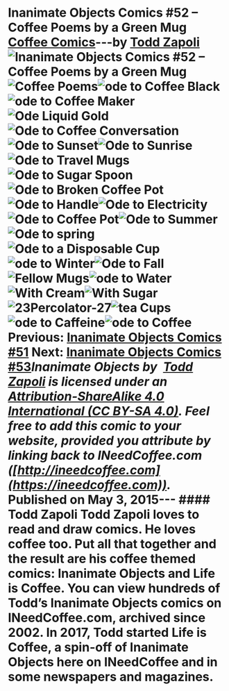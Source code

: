 # Inanimate Objects Comics #52 – Coffee Poems by a Green Mug [Coffee Comics](https://ineedcoffee.com/section/coffee-comics/)---by [Todd Zapoli](https://ineedcoffee.com/by/todd-zapoli/)![Inanimate Objects Comics #52 – Coffee Poems by a Green Mug](https://ineedcoffee.com/images/posts/inanimate-objects-comics-52/Inanimate-Objects-Coffee-Comics640x400.jpg)![Coffee Poems](https://ineedcoffee.com/assets/00Coffee-PoemCover.BVTteM58_ZYnIuk.webp)![ode to Coffee Black](https://ineedcoffee.com/assets/08Black.By5Hm_77_ZzFKpX.webp)![ode to Coffee Maker](https://ineedcoffee.com/assets/18Maker.D5CMg8AY_Z1qqHmC.webp)![Ode Liquid Gold](https://ineedcoffee.com/assets/11Liquid-Gold.CcsrCmQx_zUuOl.webp)![Ode to Coffee Conversation](https://ineedcoffee.com/assets/13Conversation.DSTeFwOv_E4tAP.webp)![Ode to Sunset](https://ineedcoffee.com/assets/06Sunset.Bwh-UzOW_qtxo4.webp)![Ode to Sunrise](https://ineedcoffee.com/assets/05Sunrise.BPqlVvO8_fAau2.webp)![Ode to Travel Mugs](https://ineedcoffee.com/assets/24Travel-Mugs.CtbcG-TJ_Z1fbpu.webp)![Ode to Sugar Spoon](https://ineedcoffee.com/assets/21Spoon.C-OUmnfU_Z2nBspc.webp)![Ode to Broken Coffee Pot](https://ineedcoffee.com/assets/22Broken-Coffee-Pot.BQMf1-uS_1zR3hg.webp)![Ode to Handle](https://ineedcoffee.com/assets/16Handle.RGUDDYcg_2ccSLM.webp)![Ode to Electricity](https://ineedcoffee.com/assets/15Electricity.rjcdvLhA_1usCKV.webp)![Ode to Coffee Pot](https://ineedcoffee.com/assets/20Coffee-Pot.CLzRxPm0_2aamXC.webp)![Ode to Summer](https://ineedcoffee.com/assets/02Summer.jJ-v1vSX_ZcdDOh.webp)![Ode to spring](https://ineedcoffee.com/assets/01Spring.D5ArygX8_1g0YOS.webp)![Ode to a Disposable Cup](https://ineedcoffee.com/assets/14Disposable.DgzO05Fh_Z1SFjgS.webp)![ode to Winter](https://ineedcoffee.com/assets/04Winter.TIovZVGI_Z1UPeD9.webp)![Ode to Fall](https://ineedcoffee.com/assets/03Fall.CSkGa0K2_HU6O4.webp)![Fellow Mugs](https://ineedcoffee.com/assets/25Fellow-Mugs.CF1p3rbc_m09ze.webp)![ode to Water](https://ineedcoffee.com/assets/17Water.itNnUgBp_ZBJACX.webp)![With Cream](https://ineedcoffee.com/assets/10With-Cream.BEl4lNrE_4Ja9N.webp)![With Sugar](https://ineedcoffee.com/assets/09With-Sugar._mum4o-o_2bithf.webp)![23Percolator-27](https://ineedcoffee.com/assets/23Percolator-27.B2FjNHDp_Z1lr051.webp)![tea Cups](https://ineedcoffee.com/assets/19Tea-Cups-03.DykzNQyW_ZYmLNq.webp)![ode to Caffeine](https://ineedcoffee.com/assets/12Caffeine-06.B8e8Dvvt_Z7yf1.webp)![ode to Coffee](https://ineedcoffee.com/assets/07Coffee-02.weL6Qf-W_Z1LesMC.webp) Previous: [Inanimate Objects Comics #51](https://ineedcoffee.com/inanimate-objects-comics-51/) Next: [Inanimate Objects Comics #53](https://ineedcoffee.com/inanimate-objects-comics-53/)_Inanimate Objects by  [Todd Zapoli](https://ineedcoffee.com/) is licensed under an  [Attribution-ShareAlike 4.0 International (CC BY-SA 4.0)](https://creativecommons.org/licenses/by-sa/4.0/). Feel free to add this comic to your website, provided you attribute by linking back to INeedCoffee.com ([http://ineedcoffee.com](https://ineedcoffee.com))._ Published on May 3, 2015--- #### Todd Zapoli Todd Zapoli loves to read and draw comics. He loves coffee too. Put all that together and the result are his coffee themed comics: Inanimate Objects and Life is Coffee. You can view hundreds of Todd’s Inanimate Objects comics on INeedCoffee.com, archived since 2002. In 2017, Todd started Life is Coffee, a spin-off of Inanimate Objects here on INeedCoffee and in some newspapers and magazines.
